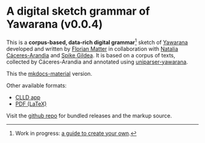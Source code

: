# A digital sketch grammar of Yawarana (v0.0.4)
This is a **corpus-based, data-rich digital grammar**[^1] sketch of [Yawarana](yaba1248) developed and written by [Florian Matter](https://fl.mt) in collaboration with [Natalia Cáceres-Arandia](https://pages.uoregon.edu/nataliac/) and [Spike Gildea](https://cas.uoregon.edu/directory/linguistics/all/spike).
It is based on a corpus of texts, collected by Cáceres-Arandia and annotated using [uniparser-yawarana](https://github.com/fmatter/uniparser-yawarana/).

This the [mkdocs-material](https://github.com/squidfunk/mkdocs-material/) version.

Other available formats:

- [CLLD app](https://yawarana-sketch.herokuapp.com/)
- [PDF (LaTeX)](https://github.com/caribank/yawarana-sketch/blob/main/output/latex/main.pdf)

Visit the [github repo](https://github.com/caribank/yawarana-sketch) for bundled releases and the markup source.

[^1]: Work in progress: [a guide to create your own](https://fl.mt/digital-grammar-tutorial).

